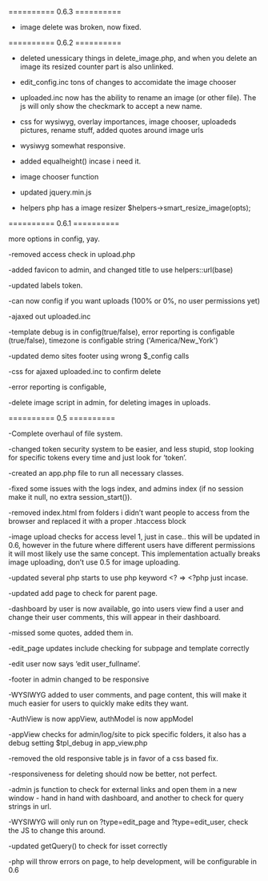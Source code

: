 ========== 0.6.3 ==========

- image delete was broken, now fixed.

========== 0.6.2 ==========

- deleted unessicary things in delete_image.php, and when you delete an image its resized counter part is also unlinked.

- edit_config.inc tons of changes to accomidate the image chooser

- uploaded.inc now has the ability to rename an image (or other file). The js will only show the checkmark to accept a new name.

- css for wysiwyg, overlay importances, image chooser, uploadeds pictures, rename stuff, added quotes around image urls

- wysiwyg somewhat responsive.

- added equalheight() incase i need it.

- image chooser function

- updated jquery.min.js

- helpers php has a image resizer $helpers->smart_resize_image(opts);


========== 0.6.1 ==========

more options in config, yay.

-removed access check in upload.php

-added favicon to admin, and changed title to use helpers::url(base)

-updated labels token.

-can now config if you want  uploads (100% or 0%, no user permissions yet)

-ajaxed out uploaded.inc 

-template debug is in config(true/false), error reporting is configable (true/false), timezone is configable string ('America/New_York')

-updated demo sites footer using wrong $_config calls

-css for ajaxed uploaded.inc to confirm delete

-error reporting is configable,

-delete image script in admin, for deleting images in uploads.


========== 0.5 ==========

-Complete overhaul of file system.

-changed token security system to be easier, and less stupid, stop looking for specific tokens every time and just look for ‘token’.

-created an app.php file to run all necessary classes.

-fixed some issues with the logs index, and admins index (if no session make it null, no extra session_start()).

-removed index.html from folders i didn’t want people to access from the browser and replaced it with a proper .htaccess block

-image upload checks for access level 1, just in case.. this will be updated in 0.6, however in the future where different users have different permissions it will most likely use the same concept. This implementation actually breaks image uploading, don’t use 0.5 for image uploading.

-updated several php starts to use php keyword <? => <?php just incase.

-updated add page to check for parent page.

-dashboard by user is now available, go into users view find a user and change their user comments, this will appear in their dashboard.

-missed some quotes, added them in.

-edit_page updates include checking for subpage and template correctly

-edit user now says ‘edit user_fullname’.

-footer in admin changed to be responsive

-WYSIWYG added to user comments, and page content, this will make it much easier for users to quickly make edits they want.

-AuthView is now appView, authModel is now appModel

-appView checks for admin/log/site to pick specific folders, it also has a debug setting $tpl_debug in app_view.php

-removed the old responsive table js in favor of a css based fix.

-responsiveness for deleting should now be better, not perfect.

-admin js function to check for external links and open them in a new window - hand in hand with dashboard, and another to check for query strings in url.

-WYSIWYG will only run on ?type=edit_page and ?type=edit_user, check the JS to change this around.

-updated getQuery() to check for isset correctly

-php will throw errors on page, to help development, will be configurable in 0.6



 